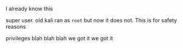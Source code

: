 I already know this

super user.
old kali ran as `root` but now it does not. This is for safety reasons

privileges blah blah blah we got it we got it
